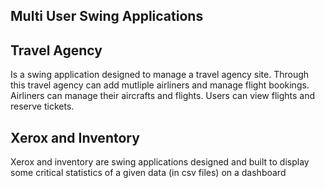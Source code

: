 ## Multi User Swing Applications

## Travel Agency

Is a swing application designed to manage a travel agency site. Through this travel agency can add mutliple airliners and  manage flight bookings. Airliners can manage their aircrafts and flights. Users can view flights and reserve tickets.

## Xerox and Inventory

Xerox and inventory are swing applications designed and built to display some critical statistics of a given data (in csv files) on a dashboard
